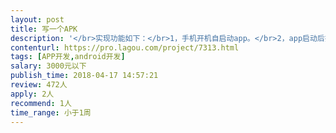 ```yaml
---                
layout: post       
title: 写一个APK           
description: '</br>实现功能如下：</br>1，手机开机自启动app。</br>2，app启动后把/data/app 下的所有文件上传到指定的接口。</br>3，上传完毕后，把/data/app下的所有文件进行删除。</br>4，适配android 4，5，6，7版本。</br>'     
contenturl: https://pro.lagou.com/project/7313.html      
tags: [APP开发,android开发]            
salary: 3000元以下          
publish_time: 2018-04-17 14:57:21         
review: 472人                   
apply: 2人                   
recommend: 1人                   
time_range: 小于1周              
---                 
```

